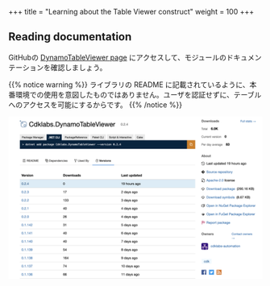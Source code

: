 +++
title = "Learning about the Table Viewer construct"
weight = 100
+++

## Reading documentation

GitHubの [DynamoTableViewer page](https://github.com/cdklabs/cdk-dynamo-table-viewer/blob/master/README.md) にアクセスして、モジュールのドキュメンテーションを確認しましょう。

{{% notice warning %}}
ライブラリの README に記載されているように、本番環境での使用を意図したものではありません。ユーザを認証せずに、テーブルへのアクセスを可能にするからです。
{{% /notice %}}

![](./table-viewer.png)
